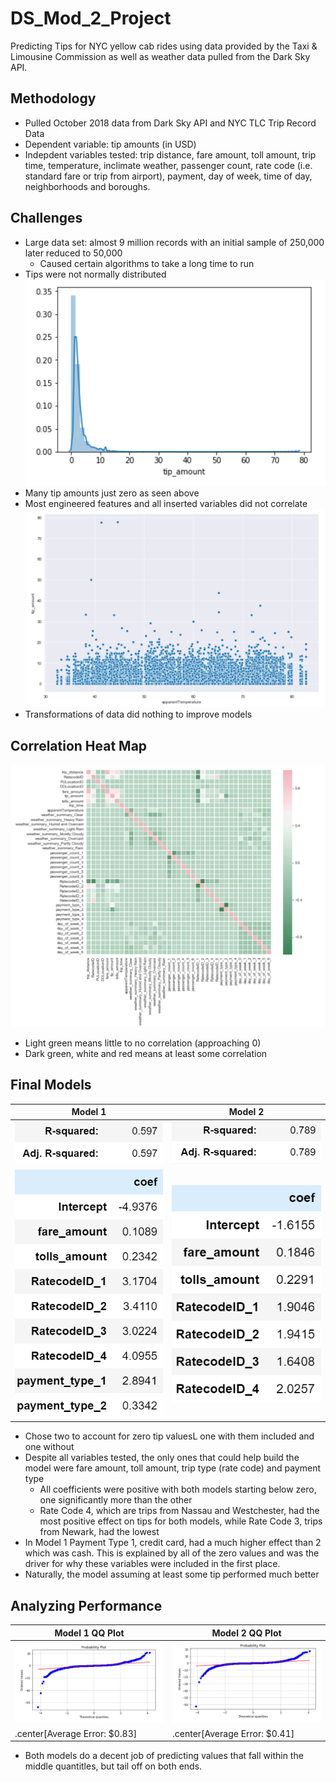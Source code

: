 # DS_Mod_2_Project
Predicting Tips for NYC yellow cab rides using data provided by the Taxi & Limousine Commission as well as weather data pulled from the Dark Sky API.

## Methodology ##
* Pulled October 2018 data from Dark Sky API and NYC TLC Trip Record Data
* Dependent variable: tip amounts (in USD)
* Indepdent variables tested: trip distance, fare amount, toll amount, trip time, temperature, inclimate weather, passenger count, rate code (i.e. standard fare or trip from airport), payment, day of week, time of day, neighborhoods and boroughs.

## Challenges ##
* Large data set: almost 9 million records with an initial sample of 250,000 later reduced to 50,000
  * Caused certain algorithms to take a long time to run
* Tips were not normally distributed
![chart1](Charts/tip_amount_dist.png)<br>
* Many tip amounts just zero as seen above
* Most engineered features and all inserted variables did not correlate
![chart1](Charts/tip_temp_scatter.png)<br>
* Transformations of data did nothing to improve models

## Correlation Heat Map ##
![chart1](Charts/corr_heatmap.png)<br>
* Light green means little to no correlation (approaching 0)
* Dark green, white and red means at least some correlation


 ## Final Models ##
| Model 1 | Model 2 |
| -------- | -------- |
|![chart1](Charts/r2_model1.png) | ![chart1](Charts/r2_model2.png)|
|![chart1](Charts/coef_model1.png) | ![chart1](Charts/coef_model2.png)|
* Chose two to account for zero tip valuesL one with them included and one without
* Despite all variables tested, the only ones that could help build the model were fare amount, toll amount, trip type (rate code) and payment type
  * All coefficients were positive with both models starting below zero, one significantly more than the other
  * Rate Code 4, which are trips from Nassau and Westchester, had the most positive effect on tips for both models, while Rate Code 3, trips from Newark, had the lowest
 * In Model 1 Payment Type 1, credit card, had a much higher effect than 2 which was cash. This is explained by all of the zero values and was the driver for why these variables were included in the first place.
* Naturally, the model assuming at least some tip performed much better

## Analyzing Performance ##
| Model 1 QQ Plot  | Model 2 QQ Plot|
| -------- | -------- |
|![chart1](Charts/qq_model1.png) | ![chart1](Charts/qq_model2.png)|
| .center[Average Error: $0.83] | .center[Average Error: $0.41] |
* Both models do a decent job of predicting values that fall within the middle quantitles, but tail off on both ends.
